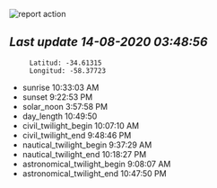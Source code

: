 ![report action](https://github.com/matiasz8/actions-for-reports/workflows/report%20action/badge.svg?branch=develop) 


## *****Last update 14-08-2020 03:48:56*****



		 Latitud: -34.61315
		 Longitud: -58.37723

 - sunrise 	 10:33:03 AM
 - sunset 	 9:22:53 PM
 - solar_noon 	 3:57:58 PM
 - day_length 	 10:49:50
 - civil_twilight_begin 	 10:07:10 AM
 - civil_twilight_end 	 9:48:46 PM
 - nautical_twilight_begin 	 9:37:29 AM
 - nautical_twilight_end 	 10:18:27 PM
 - astronomical_twilight_begin 	 9:08:07 AM
 - astronomical_twilight_end 	 10:47:50 PM
